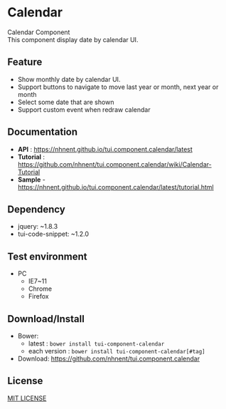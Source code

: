 Calendar
===============
Calendar Component<br>
This component display date by calendar UI.<br>

## Feature
* Show monthly date by calendar UI.
* Support buttons to navigate to move last year or month, next year or month
* Select some date that are shown
* Support custom event when redraw calendar

## Documentation
* **API** : https://nhnent.github.io/tui.component.calendar/latest
* **Tutorial** : https://github.com/nhnent/tui.component.calendar/wiki/Calendar-Tutorial
* **Sample** - https://nhnent.github.io/tui.component.calendar/latest/tutorial.html

## Dependency
* jquery: ~1.8.3
* tui-code-snippet: ~1.2.0

## Test environment
* PC
    * IE7~11
    * Chrome
    * Firefox

## Download/Install
* Bower:
   * latest : `bower install tui-component-calendar`
   * each version : `bower install tui-component-calendar[#tag]`
* Download: https://github.com/nhnent/tui.component.calendar

## License
[MIT LICENSE](LICENSE)
